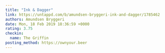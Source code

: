 ```yaml
---
title: "Ink & Dagger"
link: https://untappd.com/b/amundsen-bryggeri-ink-and-dagger/1785462
authors: Amundsen Bryggeri
date: Mon, 18 Feb 2019 18:36:59 +0000
rating: 3.75
checkin:
  name: The Griffin
posting_method: https://ownyour.beer
---
```

